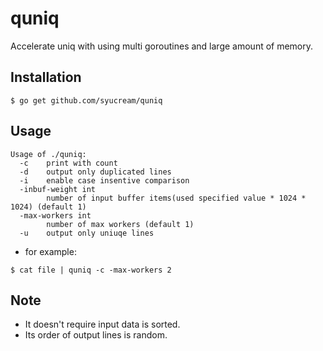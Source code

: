 # quniq

Accelerate uniq with using multi goroutines and large amount of memory.

## Installation

```
$ go get github.com/syucream/quniq
```

## Usage

```
Usage of ./quniq:
  -c    print with count
  -d    output only duplicated lines
  -i    enable case insentive comparison
  -inbuf-weight int
        number of input buffer items(used specified value * 1024 * 1024) (default 1)
  -max-workers int
        number of max workers (default 1)
  -u    output only uniuqe lines
```

* for example:

```
$ cat file | quniq -c -max-workers 2
```

## Note

* It doesn't require input data is sorted.
* Its order of output lines is random.

